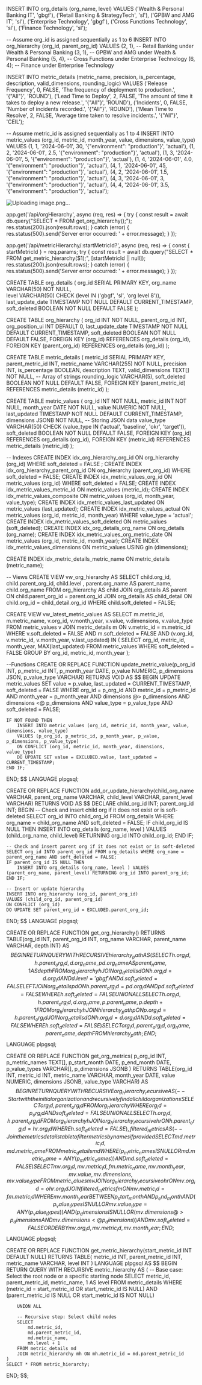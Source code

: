 INSERT INTO org_details (org_name, level) VALUES
('Wealth & Personal Banking IT', 'gbgf'),
('Retail Banking & StrategyTech', 'sl'),
('GPBW and AMG IT', 'sl'),
('Enterprise Technology', 'gbgf'),
('Cross Functions Technology', 'sl'),
('Finance Technology', 'sl');


-- Assume org_id is assigned sequentially as 1 to 6
INSERT INTO org_hierarchy (org_id, parent_org_id) VALUES
(2, 1),  -- Retail Banking under Wealth & Personal Banking
(3, 1),  -- GPBW and AMG under Wealth & Personal Banking
(5, 4),  -- Cross Functions under Enterprise Technology
(6, 4);  -- Finance under Enterprise Technology


INSERT INTO metric_details (metric_name, precision, is_percentage, description, valid_dimensions, rounding_logic) VALUES
('Release Frequency', 0, FALSE, 'The frequency of deployment to production.', '{"All"}', 'ROUND'),
('Lead Time to Deploy', 2, FALSE, 'The amount of time it takes to deploy a new release.', '{"All"}', 'ROUND'),
('Incidents', 0, FALSE, 'Number of incidents recorded.', '{"All"}', 'ROUND'),
('Mean Time to Resolve', 2, FALSE, 'Average time taken to resolve incidents.', '{"All"}', 'CEIL');


-- Assume metric_id is assigned sequentially as 1 to 4
INSERT INTO metric_values (org_id, metric_id, month_year, value, dimensions, value_type) VALUES
(1, 1, '2024-06-01', 30, '{"environment": "production"}', 'actual'),
(1, 2, '2024-06-01', 2.5, '{"environment": "production"}', 'actual'),
(1, 3, '2024-06-01', 5, '{"environment": "production"}', 'actual'),
(1, 4, '2024-06-01', 4.0, '{"environment": "production"}', 'actual'),
(4, 1, '2024-06-01', 45, '{"environment": "production"}', 'actual'),
(4, 2, '2024-06-01', 1.5, '{"environment": "production"}', 'actual'),
(4, 3, '2024-06-01', 3, '{"environment": "production"}', 'actual'),
(4, 4, '2024-06-01', 3.5, '{"environment": "production"}', 'actual');

![Uploading image.png…]()







app.get('/api/orgHierarchy', async (req, res) => {
    try {
        const result = await db.query("SELECT * FROM get_org_hierarchy();");
        res.status(200).json(result.rows);
    } catch (error) {
        res.status(500).send('Server error occurred: ' + error.message);
    }
});

app.get('/api/metricHierarchy/:startMetricId?', async (req, res) => {
    const { startMetricId } = req.params;
    try {
        const result = await db.query("SELECT * FROM get_metric_hierarchy($1);", [startMetricId || null]);
        res.status(200).json(result.rows);
    } catch (error) {
        res.status(500).send('Server error occurred: ' + error.message);
    }
});



CREATE TABLE org_details (
    org_id SERIAL PRIMARY KEY,
    org_name VARCHAR(50) NOT NULL,    
    level VARCHAR(50) CHECK (level IN ('gbgf', 'sl', 'org level 8')),
    last_update_date TIMESTAMP NOT NULL DEFAULT CURRENT_TIMESTAMP,
    soft_deleted BOOLEAN NOT NULL DEFAULT FALSE
);

CREATE TABLE org_hierarchy (
    org_id INT NOT NULL,
    parent_org_id INT,
    org_position_ui INT DEFAULT 0,
    last_update_date TIMESTAMP NOT NULL DEFAULT CURRENT_TIMESTAMP,
    soft_deleted BOOLEAN NOT NULL DEFAULT FALSE,
    FOREIGN KEY (org_id) REFERENCES org_details (org_id),
    FOREIGN KEY (parent_org_id) REFERENCES org_details (org_id)
);


CREATE TABLE metric_details (
    metric_id SERIAL PRIMARY KEY,
    parent_metric_id INT,
    metric_name VARCHAR(255) NOT NULL,
    precision INT,
    is_percentage BOOLEAN,
    description TEXT,
    valid_dimensions TEXT[] NOT NULL,  -- Array of strings
    rounding_logic VARCHAR(5),
    soft_deleted BOOLEAN NOT NULL DEFAULT FALSE,
    FOREIGN KEY (parent_metric_id) REFERENCES metric_details (metric_id)
);

CREATE TABLE metric_values (
    org_id INT NOT NULL,
    metric_id INT NOT NULL,
    month_year DATE NOT NULL,
    value NUMERIC NOT NULL,
    last_updated TIMESTAMP NOT NULL DEFAULT CURRENT_TIMESTAMP,
    dimensions JSONB NOT NULL,  -- Storing JSON data
    value_type VARCHAR(50) CHECK (value_type IN ('actual', 'baseline', 'okr', 'target')),
    soft_deleted BOOLEAN NOT NULL DEFAULT FALSE,
    FOREIGN KEY (org_id) REFERENCES org_details (org_id),
    FOREIGN KEY (metric_id) REFERENCES metric_details (metric_id)
);

-- Indexes
CREATE INDEX idx_org_hierarchy_org_id ON org_hierarchy (org_id) WHERE soft_deleted = FALSE ;
CREATE INDEX idx_org_hierarchy_parent_org_id ON org_hierarchy (parent_org_id) WHERE soft_deleted = FALSE;
CREATE INDEX idx_metric_values_org_id ON metric_values (org_id)  WHERE soft_deleted = FALSE;
CREATE INDEX idx_metric_values_metric_id ON metric_values (metric_id);
CREATE INDEX idx_metric_values_composite ON metric_values (org_id, month_year, value_type);
CREATE INDEX idx_metric_values_last_updated ON metric_values (last_updated);
CREATE INDEX idx_metric_values_actual ON metric_values (org_id, metric_id, month_year) WHERE value_type = 'actual';
CREATE INDEX idx_metric_values_soft_deleted ON metric_values (soft_deleted);
CREATE INDEX idx_org_details_org_name ON org_details (org_name);
CREATE INDEX idx_metric_values_org_metric_date ON metric_values (org_id, metric_id, month_year);
CREATE INDEX idx_metric_values_dimensions ON metric_values USING gin (dimensions);

CREATE INDEX idx_metric_details_metric_name ON metric_details (metric_name);

-- Views
CREATE VIEW vw_org_hierarchy AS
SELECT child.org_id, child.parent_org_id, child.level , parent.org_name AS parent_name, child.org_name
FROM org_hierarchy AS child
JOIN org_details AS parent ON child.parent_org_id = parent.org_id 
JOIN org_details AS child_detail ON child.org_id = child_detail.org_id 
WHERE child.soft_deleted = FALSE;

CREATE VIEW vw_latest_metric_values AS
SELECT m.metric_id, m.metric_name, v.org_id, v.month_year, v.value, v.dimensions, v.value_type
FROM metric_values v
JOIN metric_details m ON v.metric_id = m.metric_id
WHERE v.soft_deleted = FALSE AND m.soft_deleted = FALSE
AND (v.org_id, v.metric_id, v.month_year, v.last_updated) IN (
    SELECT org_id, metric_id, month_year, MAX(last_updated)
    FROM metric_values
    WHERE soft_deleted = FALSE
    GROUP BY org_id, metric_id, month_year
);


--Functions
CREATE OR REPLACE FUNCTION update_metric_value(p_org_id INT, p_metric_id INT, p_month_year DATE, p_value NUMERIC, p_dimensions JSON, p_value_type VARCHAR)
RETURNS VOID AS $$
BEGIN
    UPDATE metric_values
    SET value = p_value, last_updated = CURRENT_TIMESTAMP, soft_deleted = FALSE
    WHERE org_id = p_org_id AND metric_id = p_metric_id AND month_year = p_month_year AND dimensions @> p_dimensions AND dimensions <@ p_dimensions AND value_type = p_value_type AND soft_deleted = FALSE;

    IF NOT FOUND THEN
        INSERT INTO metric_values (org_id, metric_id, month_year, value, dimensions, value_type)
        VALUES (p_org_id, p_metric_id, p_month_year, p_value, p_dimensions, p_value_type)
        ON CONFLICT (org_id, metric_id, month_year, dimensions, value_type)
        DO UPDATE SET value = EXCLUDED.value, last_updated = CURRENT_TIMESTAMP;
    END IF;
END;
$$ LANGUAGE plpgsql;

CREATE OR REPLACE FUNCTION add_or_update_hierarchy(child_org_name VARCHAR, parent_org_name VARCHAR, child_level VARCHAR, parent_level VARCHAR)
RETURNS VOID AS $$
DECLARE
    child_org_id INT;
    parent_org_id INT;
BEGIN
    -- Check and insert child org if it does not exist or is soft-deleted
    SELECT org_id INTO child_org_id FROM org_details WHERE org_name = child_org_name AND soft_deleted = FALSE;
    IF child_org_id IS NULL THEN
        INSERT INTO org_details (org_name, level ) VALUES (child_org_name, child_level) RETURNING org_id INTO child_org_id;
    END IF;

    -- Check and insert parent org if it does not exist or is soft-deleted
    SELECT org_id INTO parent_org_id FROM org_details WHERE org_name = parent_org_name AND soft_deleted = FALSE;
    IF parent_org_id IS NULL THEN
        INSERT INTO org_details (org_name, level ) VALUES (parent_org_name, parent_level) RETURNING org_id INTO parent_org_id;
    END IF;

    -- Insert or update hierarchy
    INSERT INTO org_hierarchy (org_id, parent_org_id)
    VALUES (child_org_id, parent_org_id)
    ON CONFLICT (org_id) 
    DO UPDATE SET parent_org_id = EXCLUDED.parent_org_id;
END;
$$ LANGUAGE plpgsql;


CREATE OR REPLACE FUNCTION get_org_hierarchy()
RETURNS TABLE(org_id INT, parent_org_id INT, org_name VARCHAR, parent_name VARCHAR, depth INT) AS $$
BEGIN
    RETURN QUERY
    WITH RECURSIVE hierarchy_path AS (
        SELECT h.org_id, h.parent_org_id, d.org_name, pd.org_name AS parent_name, 1 AS depth
        FROM org_hierarchy h
        JOIN org_details d ON h.org_id = d.org_id AND d.level = 'gbgf' AND d.soft_deleted = FALSE
        LEFT JOIN org_details pd ON h.parent_org_id = pd.org_id AND pd.soft_deleted = FALSE
        WHERE h.soft_deleted = FALSE
        UNION ALL
        SELECT h.org_id, h.parent_org_id, d.org_name, p.parent_name, p.depth + 1
        FROM org_hierarchy h
        JOIN hierarchy_path p ON p.org_id = h.parent_org_id
        JOIN org_details d ON h.org_id = d.org_id AND d.soft_deleted = FALSE
        WHERE h.soft_deleted = FALSE
    )
    SELECT org_id, parent_org_id, org_name, parent_name, depth FROM hierarchy_path;
END;
$$ LANGUAGE plpgsql;

CREATE OR REPLACE FUNCTION get_org_metrics(
    p_org_id INT,
    p_metric_names TEXT[],
    p_start_month DATE,
    p_end_month DATE,
    p_value_types VARCHAR[],
    p_dimensions JSONB
)
RETURNS TABLE(org_id INT, metric_id INT, metric_name VARCHAR, month_year DATE, value NUMERIC, dimensions JSONB, value_type VARCHAR) AS $$
BEGIN
    RETURN QUERY
    WITH RECURSIVE org_hierarchy_recursive AS (
        -- Start with the initial organization and recursively find all child organizations
        SELECT org_id, parent_org_id
        FROM org_hierarchy
        WHERE org_id = p_org_id AND soft_deleted = FALSE
        UNION ALL
        SELECT h.org_id, h.parent_org_id
        FROM org_hierarchy h
        JOIN org_hierarchy_recursive hr ON h.parent_org_id = hr.org_id
        WHERE h.soft_deleted = FALSE
    ),
    filtered_metrics AS (
        -- Join the metrics details table to filter metrics by names if provided
        SELECT md.metric_id, md.metric_name
        FROM metric_details md
        WHERE (p_metric_names IS NULL OR md.metric_name = ANY(p_metric_names)) AND md.soft_deleted = FALSE
    )
    SELECT mv.org_id, mv.metric_id, fm.metric_name, mv.month_year, mv.value, mv.dimensions, mv.value_type
    FROM metric_values mv
    JOIN org_hierarchy_recursive ohr ON mv.org_id = ohr.org_id
    JOIN filtered_metrics fm ON mv.metric_id = fm.metric_id
    WHERE
        mv.month_year BETWEEN p_start_month AND p_end_month
        AND (p_value_types IS NULL OR mv.value_type = ANY(p_value_types))
        AND (p_dimensions IS NULL OR (mv.dimensions @> p_dimensions AND mv.dimensions <@ p_dimensions))
        AND mv.soft_deleted = FALSE
    ORDER BY mv.org_id, mv.metric_id, mv.month_year;
END;
$$ LANGUAGE plpgsql;

CREATE OR REPLACE FUNCTION get_metric_hierarchy(start_metric_id INT DEFAULT NULL)
RETURNS TABLE(
    metric_id INT,
    parent_metric_id INT,
    metric_name VARCHAR,
    level INT
) LANGUAGE plpgsql AS $$
BEGIN
    RETURN QUERY
    WITH RECURSIVE metric_hierarchy AS (
        -- Base case: Select the root node or a specific starting node
        SELECT 
            metric_id,
            parent_metric_id,
            metric_name,
            1 AS level
        FROM metric_details
        WHERE 
            (metric_id = start_metric_id OR start_metric_id IS NULL) AND
            (parent_metric_id IS NULL OR start_metric_id IS NOT NULL)

        UNION ALL

        -- Recursive step: Select child nodes
        SELECT 
            md.metric_id,
            md.parent_metric_id,
            md.metric_name,
            mh.level + 1
        FROM metric_details md
        JOIN metric_hierarchy mh ON mh.metric_id = md.parent_metric_id
    )
    SELECT * FROM metric_hierarchy;
END;
$$;


